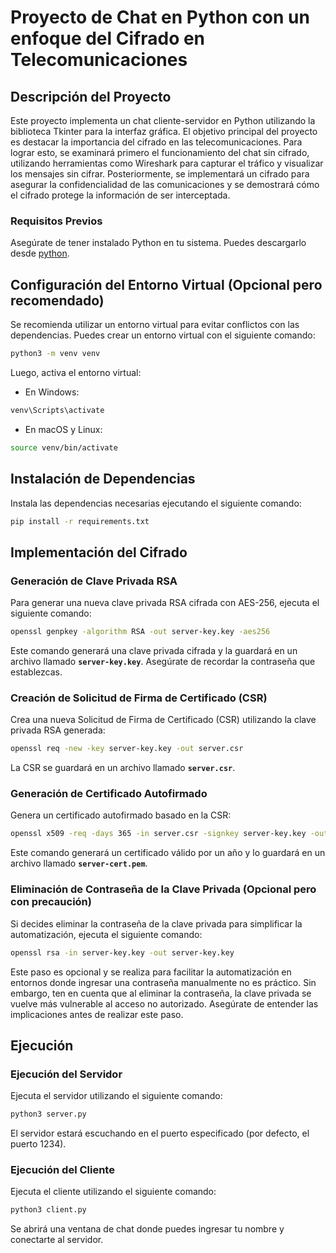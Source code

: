 # Proyecto de Chat en Python con un enfoque del Cifrado en Telecomunicaciones

## Descripción del Proyecto
Este proyecto implementa un chat cliente-servidor en Python utilizando la biblioteca Tkinter para la interfaz gráfica. El objetivo principal del proyecto es destacar la importancia del cifrado en las telecomunicaciones. Para lograr esto, se examinará primero el funcionamiento del chat sin cifrado, utilizando herramientas como Wireshark para capturar el tráfico y visualizar los mensajes sin cifrar. Posteriormente, se implementará un cifrado para asegurar la confidencialidad de las comunicaciones y se demostrará cómo el cifrado protege la información de ser interceptada.



### Requisitos Previos
Asegúrate de tener instalado Python en tu sistema. Puedes descargarlo desde [python](python.org).



## Configuración del Entorno Virtual (Opcional pero recomendado)
Se recomienda utilizar un entorno virtual para evitar conflictos con las dependencias. Puedes crear un entorno virtual con el siguiente comando:

```bash
python3 -m venv venv
```

Luego, activa el entorno virtual:

- En Windows:
```bash
venv\Scripts\activate
```

- En macOS y Linux:
```bash
source venv/bin/activate
```



## Instalación de Dependencias

Instala las dependencias necesarias ejecutando el siguiente comando:
```bash
pip install -r requirements.txt
```

## Implementación del Cifrado
### Generación de Clave Privada RSA
Para generar una nueva clave privada RSA cifrada con AES-256, ejecuta el siguiente comando:

```bash
openssl genpkey -algorithm RSA -out server-key.key -aes256
```

Este comando generará una clave privada cifrada y la guardará en un archivo llamado __`server-key.key`__. Asegúrate de recordar la contraseña que establezcas.


### Creación de Solicitud de Firma de Certificado (CSR)
Crea una nueva Solicitud de Firma de Certificado (CSR) utilizando la clave privada RSA generada:

```bash
openssl req -new -key server-key.key -out server.csr
```

La CSR se guardará en un archivo llamado __`server.csr`__.

### Generación de Certificado Autofirmado
Genera un certificado autofirmado basado en la CSR:

```bash
openssl x509 -req -days 365 -in server.csr -signkey server-key.key -out server-cert.pem
```

Este comando generará un certificado válido por un año y lo guardará en un archivo llamado __`server-cert.pem`__.


### Eliminación de Contraseña de la Clave Privada (Opcional pero con precaución)
Si decides eliminar la contraseña de la clave privada para simplificar la automatización, ejecuta el siguiente comando:

```bash
openssl rsa -in server-key.key -out server-key.key
```
Este paso es opcional y se realiza para facilitar la automatización en entornos donde ingresar una contraseña manualmente no es práctico. Sin embargo, ten en cuenta que al eliminar la contraseña, la clave privada se vuelve más vulnerable al acceso no autorizado. Asegúrate de entender las implicaciones antes de realizar este paso.




## Ejecución

### Ejecución del Servidor
Ejecuta el servidor utilizando el siguiente comando:

```bash
python3 server.py
```

El servidor estará escuchando en el puerto especificado (por defecto, el puerto 1234).



### Ejecución del Cliente
Ejecuta el cliente utilizando el siguiente comando:

```bash
python3 client.py
```

Se abrirá una ventana de chat donde puedes ingresar tu nombre y conectarte al servidor.
